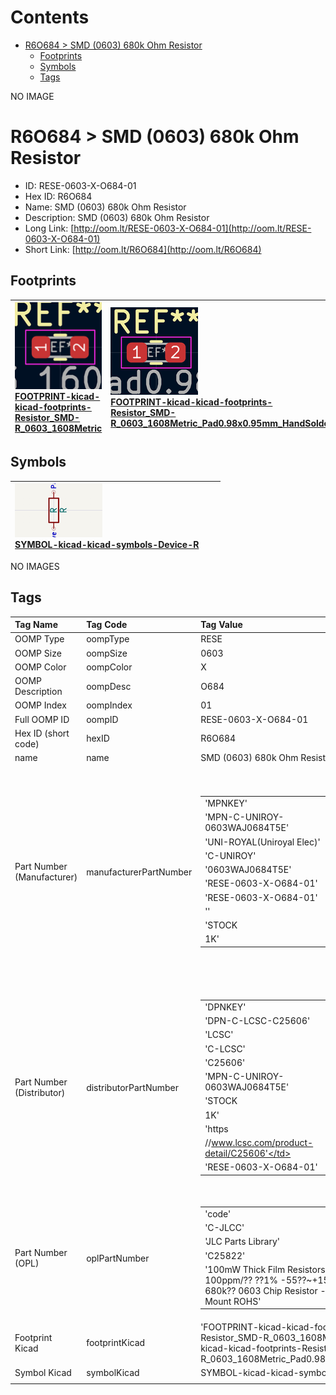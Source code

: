 



Contents
========

* [R6O684 > SMD (0603) 680k Ohm Resistor](#r6o684--smd-0603-680k-ohm-resistor)
	* [Footprints](#footprints)
	* [Symbols](#symbols)
	* [Tags](#tags)
  
NO IMAGE  
# R6O684 > SMD (0603) 680k Ohm Resistor

- ID: RESE-0603-X-O684-01
- Hex ID: R6O684
- Name: SMD (0603) 680k Ohm Resistor
- Description: SMD (0603) 680k Ohm Resistor
- Long Link: [http://oom.lt/RESE-0603-X-O684-01](http://oom.lt/RESE-0603-X-O684-01)
- Short Link: [http://oom.lt/R6O684](http://oom.lt/R6O684)

## Footprints
  

|[![](https://raw.githubusercontent.com/oomlout/oomlout_OOMP_eda_V2/main/FOOTPRINT/kicad/kicad-footprints/Resistor_SMD/R_0603_1608Metric/image_140.png)<br>FOOTPRINT-kicad-kicad-footprints-Resistor_SMD-R_0603_1608Metric](https://github.com/oomlout/oomlout_OOMP_eda_V2/tree/main/FOOTPRINT/kicad/kicad-footprints/Resistor_SMD/R_0603_1608Metric/)|[![](https://raw.githubusercontent.com/oomlout/oomlout_OOMP_eda_V2/main/FOOTPRINT/kicad/kicad-footprints/Resistor_SMD/R_0603_1608Metric_Pad0.98x0.95mm_HandSolder/image_140.png)<br>FOOTPRINT-kicad-kicad-footprints-Resistor_SMD-R_0603_1608Metric_Pad0.98x0.95mm_HandSolder](https://github.com/oomlout/oomlout_OOMP_eda_V2/tree/main/FOOTPRINT/kicad/kicad-footprints/Resistor_SMD/R_0603_1608Metric_Pad0.98x0.95mm_HandSolder/)||
| :--- | :--- | :--- |

## Symbols
  

|[![](https://raw.githubusercontent.com/oomlout/oomlout_OOMP_eda_V2/main/SYMBOL/kicad/kicad-symbols/Device/R/image_140.png)<br>SYMBOL-kicad-kicad-symbols-Device-R](https://github.com/oomlout/oomlout_OOMP_eda_V2/tree/main/SYMBOL/kicad/kicad-symbols/Device/R/)|||
| :--- | :--- | :--- |
  
NO IMAGES  
## Tags
  

|Tag Name|Tag Code|Tag Value|
| :--- | :--- | :--- |
|OOMP Type|oompType|RESE|
|OOMP Size|oompSize|0603|
|OOMP Color|oompColor|X|
|OOMP Description|oompDesc|O684|
|OOMP Index|oompIndex|01|
|Full OOMP ID|oompID|RESE-0603-X-O684-01|
|Hex ID (short code)|hexID|R6O684|
|name|name|SMD (0603) 680k Ohm Resistor|
|Part Number (Manufacturer)|manufacturerPartNumber|<table><tr><td>'MPNKEY'</td></tr><tr><td> 'MPN-C-UNIROY-0603WAJ0684T5E'</td><td> 'MANUFACTURER'</td></tr><tr><td> 'UNI-ROYAL(Uniroyal Elec)'</td><td> 'MANUCODE'</td></tr><tr><td> 'C-UNIROY'</td><td> 'MPN'</td></tr><tr><td> '0603WAJ0684T5E'</td><td> 'OOMPIDPARTIAL'</td></tr><tr><td> 'RESE-0603-X-O684-01'</td><td> 'OOMPID'</td></tr><tr><td> 'RESE-0603-X-O684-01'</td><td> 'LINK'</td></tr><tr><td> ''</td><td> 'tags'</td></tr><tr><td> 'STOCK</td></tr><tr><td>1K'</td></tr></table></td><td> <table><tr><td>'MPNKEY'</td></tr><tr><td> 'MPN-C-UNIROY-0603WAF6803T5E'</td><td> 'MANUFACTURER'</td></tr><tr><td> 'UNI-ROYAL(Uniroyal Elec)'</td><td> 'MANUCODE'</td></tr><tr><td> 'C-UNIROY'</td><td> 'MPN'</td></tr><tr><td> '0603WAF6803T5E'</td><td> 'OOMPIDPARTIAL'</td></tr><tr><td> 'RESE-0603-X-O684-01'</td><td> 'OOMPID'</td></tr><tr><td> 'RESE-0603-X-O684-01'</td><td> 'LINK'</td></tr><tr><td> ''</td><td> 'tags'</td></tr><tr><td> 'STOCK</td></tr><tr><td>100K'</td></tr></table></td><td> <table><tr><td>'MPNKEY'</td></tr><tr><td> 'MPN-C-LIZELE-CR0603FA6803G'</td><td> 'MANUFACTURER'</td></tr><tr><td> 'LIZ Elec'</td><td> 'MANUCODE'</td></tr><tr><td> 'C-LIZELE'</td><td> 'MPN'</td></tr><tr><td> 'CR0603FA6803G'</td><td> 'OOMPIDPARTIAL'</td></tr><tr><td> 'RESE-0603-X-O684-01'</td><td> 'OOMPID'</td></tr><tr><td> 'RESE-0603-X-O684-01'</td><td> 'LINK'</td></tr><tr><td> ''</td><td> 'tags'</td></tr><tr><td> 'STOCK</td></tr><tr><td>1K'</td></tr></table></td><td> <table><tr><td>'MPNKEY'</td></tr><tr><td> 'MPN-C-LIZELE-CR0603JA0684G'</td><td> 'MANUFACTURER'</td></tr><tr><td> 'LIZ Elec'</td><td> 'MANUCODE'</td></tr><tr><td> 'C-LIZELE'</td><td> 'MPN'</td></tr><tr><td> 'CR0603JA0684G'</td><td> 'OOMPIDPARTIAL'</td></tr><tr><td> 'RESE-0603-X-O684-01'</td><td> 'OOMPID'</td></tr><tr><td> 'RESE-0603-X-O684-01'</td><td> 'LINK'</td></tr><tr><td> ''</td><td> 'tags'</td></tr><tr><td> 'STOCK</td></tr><tr><td>1K'</td></tr></table></td><td> <table><tr><td>'MPNKEY'</td></tr><tr><td> 'MPN-C-RALEC-RTT036803FTP'</td><td> 'MANUFACTURER'</td></tr><tr><td> 'RALEC'</td><td> 'MANUCODE'</td></tr><tr><td> 'C-RALEC'</td><td> 'MPN'</td></tr><tr><td> 'RTT036803FTP'</td><td> 'OOMPIDPARTIAL'</td></tr><tr><td> 'RESE-0603-X-O684-01'</td><td> 'OOMPID'</td></tr><tr><td> 'RESE-0603-X-O684-01'</td><td> 'LINK'</td></tr><tr><td> ''</td><td> 'tags'</td></tr><tr><td> </td></tr></table></td><td> <table><tr><td>'MPNKEY'</td></tr><tr><td> 'MPN-C-RALEC-RTT03684JTP'</td><td> 'MANUFACTURER'</td></tr><tr><td> 'RALEC'</td><td> 'MANUCODE'</td></tr><tr><td> 'C-RALEC'</td><td> 'MPN'</td></tr><tr><td> 'RTT03684JTP'</td><td> 'OOMPIDPARTIAL'</td></tr><tr><td> 'RESE-0603-X-O684-01'</td><td> 'OOMPID'</td></tr><tr><td> 'RESE-0603-X-O684-01'</td><td> 'LINK'</td></tr><tr><td> ''</td><td> 'tags'</td></tr><tr><td> 'STOCK</td></tr><tr><td>1K'</td></tr></table></td><td> <table><tr><td>'MPNKEY'</td></tr><tr><td> 'MPN-C-YAGEO-RC0603FR-07680KL'</td><td> 'MANUFACTURER'</td></tr><tr><td> 'YAGEO'</td><td> 'MANUCODE'</td></tr><tr><td> 'C-YAGEO'</td><td> 'MPN'</td></tr><tr><td> 'RC0603FR-07680KL'</td><td> 'OOMPIDPARTIAL'</td></tr><tr><td> 'RESE-0603-X-O684-01'</td><td> 'OOMPID'</td></tr><tr><td> 'RESE-0603-X-O684-01'</td><td> 'LINK'</td></tr><tr><td> ''</td><td> 'tags'</td></tr><tr><td> </td></tr></table></td><td> <table><tr><td>'MPNKEY'</td></tr><tr><td> 'MPN-C-FHGUAN-RS-03K6803FT'</td><td> 'MANUFACTURER'</td></tr><tr><td> 'FH (Guangdong Fenghua Advanced Tech)'</td><td> 'MANUCODE'</td></tr><tr><td> 'C-FHGUAN'</td><td> 'MPN'</td></tr><tr><td> 'RS-03K6803FT'</td><td> 'OOMPIDPARTIAL'</td></tr><tr><td> 'RESE-0603-X-O684-01'</td><td> 'OOMPID'</td></tr><tr><td> 'RESE-0603-X-O684-01'</td><td> 'LINK'</td></tr><tr><td> ''</td><td> 'tags'</td></tr><tr><td> 'STOCK</td></tr><tr><td>1K'</td></tr></table></td><td> <table><tr><td>'MPNKEY'</td></tr><tr><td> 'MPN-C-YAGEO-RC0603JR-07680KL'</td><td> 'MANUFACTURER'</td></tr><tr><td> 'YAGEO'</td><td> 'MANUCODE'</td></tr><tr><td> 'C-YAGEO'</td><td> 'MPN'</td></tr><tr><td> 'RC0603JR-07680KL'</td><td> 'OOMPIDPARTIAL'</td></tr><tr><td> 'RESE-0603-X-O684-01'</td><td> 'OOMPID'</td></tr><tr><td> 'RESE-0603-X-O684-01'</td><td> 'LINK'</td></tr><tr><td> ''</td><td> 'tags'</td></tr><tr><td> 'STOCK</td></tr><tr><td>1K'</td></tr></table></td><td> <table><tr><td>'MPNKEY'</td></tr><tr><td> 'MPN-C-YAGEO-AC0603FR-07680KL'</td><td> 'MANUFACTURER'</td></tr><tr><td> 'YAGEO'</td><td> 'MANUCODE'</td></tr><tr><td> 'C-YAGEO'</td><td> 'MPN'</td></tr><tr><td> 'AC0603FR-07680KL'</td><td> 'OOMPIDPARTIAL'</td></tr><tr><td> 'RESE-0603-X-O684-01'</td><td> 'OOMPID'</td></tr><tr><td> 'RESE-0603-X-O684-01'</td><td> 'LINK'</td></tr><tr><td> ''</td><td> 'tags'</td></tr><tr><td> 'STOCK</td></tr><tr><td>10K'</td></tr></table></td><td> <table><tr><td>'MPNKEY'</td></tr><tr><td> 'MPN-C-KOASPE-RK73H1JTTD6803F'</td><td> 'MANUFACTURER'</td></tr><tr><td> 'KOA Speer Elec'</td><td> 'MANUCODE'</td></tr><tr><td> 'C-KOASPE'</td><td> 'MPN'</td></tr><tr><td> 'RK73H1JTTD6803F'</td><td> 'OOMPIDPARTIAL'</td></tr><tr><td> 'RESE-0603-X-O684-01'</td><td> 'OOMPID'</td></tr><tr><td> 'RESE-0603-X-O684-01'</td><td> 'LINK'</td></tr><tr><td> ''</td><td> 'tags'</td></tr><tr><td> </td></tr></table></td><td> <table><tr><td>'MPNKEY'</td></tr><tr><td> 'MPN-C-WALSIN-WR06X6803FTL'</td><td> 'MANUFACTURER'</td></tr><tr><td> 'Walsin Tech Corp'</td><td> 'MANUCODE'</td></tr><tr><td> 'C-WALSIN'</td><td> 'MPN'</td></tr><tr><td> 'WR06X6803FTL'</td><td> 'OOMPIDPARTIAL'</td></tr><tr><td> 'RESE-0603-X-O684-01'</td><td> 'OOMPID'</td></tr><tr><td> 'RESE-0603-X-O684-01'</td><td> 'LINK'</td></tr><tr><td> ''</td><td> 'tags'</td></tr><tr><td> </td></tr></table></td><td> <table><tr><td>'MPNKEY'</td></tr><tr><td> 'MPN-C-WALSIN-WR06X684JTL'</td><td> 'MANUFACTURER'</td></tr><tr><td> 'Walsin Tech Corp'</td><td> 'MANUCODE'</td></tr><tr><td> 'C-WALSIN'</td><td> 'MPN'</td></tr><tr><td> 'WR06X684JTL'</td><td> 'OOMPIDPARTIAL'</td></tr><tr><td> 'RESE-0603-X-O684-01'</td><td> 'OOMPID'</td></tr><tr><td> 'RESE-0603-X-O684-01'</td><td> 'LINK'</td></tr><tr><td> ''</td><td> 'tags'</td></tr><tr><td> 'STOCK</td></tr><tr><td>1K'</td></tr></table></td><td> <table><tr><td>'MPNKEY'</td></tr><tr><td> 'MPN-C-HKRHON-RCT03680KJLF'</td><td> 'MANUFACTURER'</td></tr><tr><td> 'HKR(Hong Kong Resistors)'</td><td> 'MANUCODE'</td></tr><tr><td> 'C-HKRHON'</td><td> 'MPN'</td></tr><tr><td> 'RCT03680KJLF'</td><td> 'OOMPIDPARTIAL'</td></tr><tr><td> 'RESE-0603-X-O684-01'</td><td> 'OOMPID'</td></tr><tr><td> 'RESE-0603-X-O684-01'</td><td> 'LINK'</td></tr><tr><td> ''</td><td> 'tags'</td></tr><tr><td> </td></tr></table></td><td> <table><tr><td>'MPNKEY'</td></tr><tr><td> 'MPN-C-HKRHON-RCT03680KFLF'</td><td> 'MANUFACTURER'</td></tr><tr><td> 'HKR(Hong Kong Resistors)'</td><td> 'MANUCODE'</td></tr><tr><td> 'C-HKRHON'</td><td> 'MPN'</td></tr><tr><td> 'RCT03680KFLF'</td><td> 'OOMPIDPARTIAL'</td></tr><tr><td> 'RESE-0603-X-O684-01'</td><td> 'OOMPID'</td></tr><tr><td> 'RESE-0603-X-O684-01'</td><td> 'LINK'</td></tr><tr><td> ''</td><td> 'tags'</td></tr><tr><td> </td></tr></table></td><td> <table><tr><td>'MPNKEY'</td></tr><tr><td> 'MPN-C-VIKING-ARG03FTC6803'</td><td> 'MANUFACTURER'</td></tr><tr><td> 'Viking Tech'</td><td> 'MANUCODE'</td></tr><tr><td> 'C-VIKING'</td><td> 'MPN'</td></tr><tr><td> 'ARG03FTC6803'</td><td> 'OOMPIDPARTIAL'</td></tr><tr><td> 'RESE-0603-X-O684-01'</td><td> 'OOMPID'</td></tr><tr><td> 'RESE-0603-X-O684-01'</td><td> 'LINK'</td></tr><tr><td> ''</td><td> 'tags'</td></tr><tr><td> </td></tr></table></td><td> <table><tr><td>'MPNKEY'</td></tr><tr><td> 'MPN-C-YAGEO-AC0603DR-07680KL'</td><td> 'MANUFACTURER'</td></tr><tr><td> 'YAGEO'</td><td> 'MANUCODE'</td></tr><tr><td> 'C-YAGEO'</td><td> 'MPN'</td></tr><tr><td> 'AC0603DR-07680KL'</td><td> 'OOMPIDPARTIAL'</td></tr><tr><td> 'RESE-0603-X-O684-01'</td><td> 'OOMPID'</td></tr><tr><td> 'RESE-0603-X-O684-01'</td><td> 'LINK'</td></tr><tr><td> ''</td><td> 'tags'</td></tr><tr><td> 'STOCK</td></tr><tr><td>1K'</td></tr></table></td><td> <table><tr><td>'MPNKEY'</td></tr><tr><td> 'MPN-C-YAGEO-AC0603JR-07680KL'</td><td> 'MANUFACTURER'</td></tr><tr><td> 'YAGEO'</td><td> 'MANUCODE'</td></tr><tr><td> 'C-YAGEO'</td><td> 'MPN'</td></tr><tr><td> 'AC0603JR-07680KL'</td><td> 'OOMPIDPARTIAL'</td></tr><tr><td> 'RESE-0603-X-O684-01'</td><td> 'OOMPID'</td></tr><tr><td> 'RESE-0603-X-O684-01'</td><td> 'LINK'</td></tr><tr><td> ''</td><td> 'tags'</td></tr><tr><td> </td></tr></table></td><td> <table><tr><td>'MPNKEY'</td></tr><tr><td> 'MPN-C-VIKING-AR03FTC6803'</td><td> 'MANUFACTURER'</td></tr><tr><td> 'Viking Tech'</td><td> 'MANUCODE'</td></tr><tr><td> 'C-VIKING'</td><td> 'MPN'</td></tr><tr><td> 'AR03FTC6803'</td><td> 'OOMPIDPARTIAL'</td></tr><tr><td> 'RESE-0603-X-O684-01'</td><td> 'OOMPID'</td></tr><tr><td> 'RESE-0603-X-O684-01'</td><td> 'LINK'</td></tr><tr><td> ''</td><td> 'tags'</td></tr><tr><td> </td></tr></table></td><td> <table><tr><td>'MPNKEY'</td></tr><tr><td> 'MPN-C-TYOHM-RMC0603680K1%N'</td><td> 'MANUFACTURER'</td></tr><tr><td> 'TyoHM'</td><td> 'MANUCODE'</td></tr><tr><td> 'C-TYOHM'</td><td> 'MPN'</td></tr><tr><td> 'RMC0603680K1%N'</td><td> 'OOMPIDPARTIAL'</td></tr><tr><td> 'RESE-0603-X-O684-01'</td><td> 'OOMPID'</td></tr><tr><td> 'RESE-0603-X-O684-01'</td><td> 'LINK'</td></tr><tr><td> ''</td><td> 'tags'</td></tr><tr><td> 'STOCK</td></tr><tr><td>10K'</td></tr></table></td><td> <table><tr><td>'MPNKEY'</td></tr><tr><td> 'MPN-C-KOASPE-RK73B1JTTD684J'</td><td> 'MANUFACTURER'</td></tr><tr><td> 'KOA Speer Elec'</td><td> 'MANUCODE'</td></tr><tr><td> 'C-KOASPE'</td><td> 'MPN'</td></tr><tr><td> 'RK73B1JTTD684J'</td><td> 'OOMPIDPARTIAL'</td></tr><tr><td> 'RESE-0603-X-O684-01'</td><td> 'OOMPID'</td></tr><tr><td> 'RESE-0603-X-O684-01'</td><td> 'LINK'</td></tr><tr><td> ''</td><td> 'tags'</td></tr><tr><td> 'STOCK</td></tr><tr><td>1K'</td></tr></table></td><td> <table><tr><td>'MPNKEY'</td></tr><tr><td> 'MPN-C-PANASO-ERJ3EKF6803V'</td><td> 'MANUFACTURER'</td></tr><tr><td> 'PANASONIC'</td><td> 'MANUCODE'</td></tr><tr><td> 'C-PANASO'</td><td> 'MPN'</td></tr><tr><td> 'ERJ3EKF6803V'</td><td> 'OOMPIDPARTIAL'</td></tr><tr><td> 'RESE-0603-X-O684-01'</td><td> 'OOMPID'</td></tr><tr><td> 'RESE-0603-X-O684-01'</td><td> 'LINK'</td></tr><tr><td> ''</td><td> 'tags'</td></tr><tr><td> </td></tr></table></td><td> <table><tr><td>'MPNKEY'</td></tr><tr><td> 'MPN-C-FHGUAN-RS-03K684JT'</td><td> 'MANUFACTURER'</td></tr><tr><td> 'FH (Guangdong Fenghua Advanced Tech)'</td><td> 'MANUCODE'</td></tr><tr><td> 'C-FHGUAN'</td><td> 'MPN'</td></tr><tr><td> 'RS-03K684JT'</td><td> 'OOMPIDPARTIAL'</td></tr><tr><td> 'RESE-0603-X-O684-01'</td><td> 'OOMPID'</td></tr><tr><td> 'RESE-0603-X-O684-01'</td><td> 'LINK'</td></tr><tr><td> ''</td><td> 'tags'</td></tr><tr><td> 'STOCK</td></tr><tr><td>1K'</td></tr></table></td><td> <table><tr><td>'MPNKEY'</td></tr><tr><td> 'MPN-C-VIKING-ARG03DTC6803'</td><td> 'MANUFACTURER'</td></tr><tr><td> 'Viking Tech'</td><td> 'MANUCODE'</td></tr><tr><td> 'C-VIKING'</td><td> 'MPN'</td></tr><tr><td> 'ARG03DTC6803'</td><td> 'OOMPIDPARTIAL'</td></tr><tr><td> 'RESE-0603-X-O684-01'</td><td> 'OOMPID'</td></tr><tr><td> 'RESE-0603-X-O684-01'</td><td> 'LINK'</td></tr><tr><td> ''</td><td> 'tags'</td></tr><tr><td> 'STOCK</td></tr><tr><td>10K'</td></tr></table></td><td> <table><tr><td>'MPNKEY'</td></tr><tr><td> 'MPN-C-RESIST-AECR0603F680KK9'</td><td> 'MANUFACTURER'</td></tr><tr><td> 'Resistor.Today'</td><td> 'MANUCODE'</td></tr><tr><td> 'C-RESIST'</td><td> 'MPN'</td></tr><tr><td> 'AECR0603F680KK9'</td><td> 'OOMPIDPARTIAL'</td></tr><tr><td> 'RESE-0603-X-O684-01'</td><td> 'OOMPID'</td></tr><tr><td> 'RESE-0603-X-O684-01'</td><td> 'LINK'</td></tr><tr><td> ''</td><td> 'tags'</td></tr><tr><td> 'STOCK</td></tr><tr><td>1K'</td></tr></table></td><td> <table><tr><td>'MPNKEY'</td></tr><tr><td> 'MPN-C-RESIST-HPCR0603F680KK9'</td><td> 'MANUFACTURER'</td></tr><tr><td> 'Resistor.Today'</td><td> 'MANUCODE'</td></tr><tr><td> 'C-RESIST'</td><td> 'MPN'</td></tr><tr><td> 'HPCR0603F680KK9'</td><td> 'OOMPIDPARTIAL'</td></tr><tr><td> 'RESE-0603-X-O684-01'</td><td> 'OOMPID'</td></tr><tr><td> 'RESE-0603-X-O684-01'</td><td> 'LINK'</td></tr><tr><td> ''</td><td> 'tags'</td></tr><tr><td> </td></tr></table></td><td> <table><tr><td>'MPNKEY'</td></tr><tr><td> 'MPN-C-VIKING-AR03BTCX6803'</td><td> 'MANUFACTURER'</td></tr><tr><td> 'Viking Tech'</td><td> 'MANUCODE'</td></tr><tr><td> 'C-VIKING'</td><td> 'MPN'</td></tr><tr><td> 'AR03BTCX6803'</td><td> 'OOMPIDPARTIAL'</td></tr><tr><td> 'RESE-0603-X-O684-01'</td><td> 'OOMPID'</td></tr><tr><td> 'RESE-0603-X-O684-01'</td><td> 'LINK'</td></tr><tr><td> ''</td><td> 'tags'</td></tr><tr><td> 'STOCK</td></tr><tr><td>1K'</td></tr></table></td><td> <table><tr><td>'MPNKEY'</td></tr><tr><td> 'MPN-C-UNIROY-TC0325F6803T5E'</td><td> 'MANUFACTURER'</td></tr><tr><td> 'UNI-ROYAL(Uniroyal Elec)'</td><td> 'MANUCODE'</td></tr><tr><td> 'C-UNIROY'</td><td> 'MPN'</td></tr><tr><td> 'TC0325F6803T5E'</td><td> 'OOMPIDPARTIAL'</td></tr><tr><td> 'RESE-0603-X-O684-01'</td><td> 'OOMPID'</td></tr><tr><td> 'RESE-0603-X-O684-01'</td><td> 'LINK'</td></tr><tr><td> ''</td><td> 'tags'</td></tr><tr><td> </td></tr></table></td><td> <table><tr><td>'MPNKEY'</td></tr><tr><td> 'MPN-C-PANASO-ERJ3GEYJ684V'</td><td> 'MANUFACTURER'</td></tr><tr><td> 'PANASONIC'</td><td> 'MANUCODE'</td></tr><tr><td> 'C-PANASO'</td><td> 'MPN'</td></tr><tr><td> 'ERJ3GEYJ684V'</td><td> 'OOMPIDPARTIAL'</td></tr><tr><td> 'RESE-0603-X-O684-01'</td><td> 'OOMPID'</td></tr><tr><td> 'RESE-0603-X-O684-01'</td><td> 'LINK'</td></tr><tr><td> ''</td><td> 'tags'</td></tr><tr><td> 'STOCK</td></tr><tr><td>1K'</td></tr></table></td><td> <table><tr><td>'MPNKEY'</td></tr><tr><td> 'MPN-C-EVEROH-CR0603J680KP05'</td><td> 'MANUFACTURER'</td></tr><tr><td> 'Ever Ohms Tech'</td><td> 'MANUCODE'</td></tr><tr><td> 'C-EVEROH'</td><td> 'MPN'</td></tr><tr><td> 'CR0603J680KP05'</td><td> 'OOMPIDPARTIAL'</td></tr><tr><td> 'RESE-0603-X-O684-01'</td><td> 'OOMPID'</td></tr><tr><td> 'RESE-0603-X-O684-01'</td><td> 'LINK'</td></tr><tr><td> ''</td><td> 'tags'</td></tr><tr><td> </td></tr></table></td><td> <table><tr><td>'MPNKEY'</td></tr><tr><td> 'MPN-C-PANASO-ERJP03J684V'</td><td> 'MANUFACTURER'</td></tr><tr><td> 'PANASONIC'</td><td> 'MANUCODE'</td></tr><tr><td> 'C-PANASO'</td><td> 'MPN'</td></tr><tr><td> 'ERJP03J684V'</td><td> 'OOMPIDPARTIAL'</td></tr><tr><td> 'RESE-0603-X-O684-01'</td><td> 'OOMPID'</td></tr><tr><td> 'RESE-0603-X-O684-01'</td><td> 'LINK'</td></tr><tr><td> ''</td><td> 'tags'</td></tr><tr><td> </td></tr></table></td><td> <table><tr><td>'MPNKEY'</td></tr><tr><td> 'MPN-C-PANASO-ERJP03F6803V'</td><td> 'MANUFACTURER'</td></tr><tr><td> 'PANASONIC'</td><td> 'MANUCODE'</td></tr><tr><td> 'C-PANASO'</td><td> 'MPN'</td></tr><tr><td> 'ERJP03F6803V'</td><td> 'OOMPIDPARTIAL'</td></tr><tr><td> 'RESE-0603-X-O684-01'</td><td> 'OOMPID'</td></tr><tr><td> 'RESE-0603-X-O684-01'</td><td> 'LINK'</td></tr><tr><td> ''</td><td> 'tags'</td></tr><tr><td> </td></tr></table></td><td> <table><tr><td>'MPNKEY'</td></tr><tr><td> 'MPN-C-PANASO-ERJPA3J684V'</td><td> 'MANUFACTURER'</td></tr><tr><td> 'PANASONIC'</td><td> 'MANUCODE'</td></tr><tr><td> 'C-PANASO'</td><td> 'MPN'</td></tr><tr><td> 'ERJPA3J684V'</td><td> 'OOMPIDPARTIAL'</td></tr><tr><td> 'RESE-0603-X-O684-01'</td><td> 'OOMPID'</td></tr><tr><td> 'RESE-0603-X-O684-01'</td><td> 'LINK'</td></tr><tr><td> ''</td><td> 'tags'</td></tr><tr><td> </td></tr></table></td><td> <table><tr><td>'MPNKEY'</td></tr><tr><td> 'MPN-C-PANASO-ERJPA3F6803V'</td><td> 'MANUFACTURER'</td></tr><tr><td> 'PANASONIC'</td><td> 'MANUCODE'</td></tr><tr><td> 'C-PANASO'</td><td> 'MPN'</td></tr><tr><td> 'ERJPA3F6803V'</td><td> 'OOMPIDPARTIAL'</td></tr><tr><td> 'RESE-0603-X-O684-01'</td><td> 'OOMPID'</td></tr><tr><td> 'RESE-0603-X-O684-01'</td><td> 'LINK'</td></tr><tr><td> ''</td><td> 'tags'</td></tr><tr><td> </td></tr></table></td><td> <table><tr><td>'MPNKEY'</td></tr><tr><td> 'MPN-C-PANASO-ERJUP3J684V'</td><td> 'MANUFACTURER'</td></tr><tr><td> 'PANASONIC'</td><td> 'MANUCODE'</td></tr><tr><td> 'C-PANASO'</td><td> 'MPN'</td></tr><tr><td> 'ERJUP3J684V'</td><td> 'OOMPIDPARTIAL'</td></tr><tr><td> 'RESE-0603-X-O684-01'</td><td> 'OOMPID'</td></tr><tr><td> 'RESE-0603-X-O684-01'</td><td> 'LINK'</td></tr><tr><td> ''</td><td> 'tags'</td></tr><tr><td> </td></tr></table></td><td> <table><tr><td>'MPNKEY'</td></tr><tr><td> 'MPN-C-PANASO-ERJUP3F6803V'</td><td> 'MANUFACTURER'</td></tr><tr><td> 'PANASONIC'</td><td> 'MANUCODE'</td></tr><tr><td> 'C-PANASO'</td><td> 'MPN'</td></tr><tr><td> 'ERJUP3F6803V'</td><td> 'OOMPIDPARTIAL'</td></tr><tr><td> 'RESE-0603-X-O684-01'</td><td> 'OOMPID'</td></tr><tr><td> 'RESE-0603-X-O684-01'</td><td> 'LINK'</td></tr><tr><td> ''</td><td> 'tags'</td></tr><tr><td> </td></tr></table></td><td> <table><tr><td>'MPNKEY'</td></tr><tr><td> 'MPN-C-PANASO-ERJUP3D6803V'</td><td> 'MANUFACTURER'</td></tr><tr><td> 'PANASONIC'</td><td> 'MANUCODE'</td></tr><tr><td> 'C-PANASO'</td><td> 'MPN'</td></tr><tr><td> 'ERJUP3D6803V'</td><td> 'OOMPIDPARTIAL'</td></tr><tr><td> 'RESE-0603-X-O684-01'</td><td> 'OOMPID'</td></tr><tr><td> 'RESE-0603-X-O684-01'</td><td> 'LINK'</td></tr><tr><td> ''</td><td> 'tags'</td></tr><tr><td> </td></tr></table></td><td> <table><tr><td>'MPNKEY'</td></tr><tr><td> 'MPN-C-FHGUAN-TD03G6803BT'</td><td> 'MANUFACTURER'</td></tr><tr><td> 'FH (Guangdong Fenghua Advanced Tech)'</td><td> 'MANUCODE'</td></tr><tr><td> 'C-FHGUAN'</td><td> 'MPN'</td></tr><tr><td> 'TD03G6803BT'</td><td> 'OOMPIDPARTIAL'</td></tr><tr><td> 'RESE-0603-X-O684-01'</td><td> 'OOMPID'</td></tr><tr><td> 'RESE-0603-X-O684-01'</td><td> 'LINK'</td></tr><tr><td> ''</td><td> 'tags'</td></tr><tr><td> </td></tr></table></td><td> <table><tr><td>'MPNKEY'</td></tr><tr><td> 'MPN-C-FHGUAN-TD03G6803FT'</td><td> 'MANUFACTURER'</td></tr><tr><td> 'FH (Guangdong Fenghua Advanced Tech)'</td><td> 'MANUCODE'</td></tr><tr><td> 'C-FHGUAN'</td><td> 'MPN'</td></tr><tr><td> 'TD03G6803FT'</td><td> 'OOMPIDPARTIAL'</td></tr><tr><td> 'RESE-0603-X-O684-01'</td><td> 'OOMPID'</td></tr><tr><td> 'RESE-0603-X-O684-01'</td><td> 'LINK'</td></tr><tr><td> ''</td><td> 'tags'</td></tr><tr><td> </td></tr></table></td><td> <table><tr><td>'MPNKEY'</td></tr><tr><td> 'MPN-C-VISHAY-CRCW0603680KFKEA'</td><td> 'MANUFACTURER'</td></tr><tr><td> 'Vishay Intertech'</td><td> 'MANUCODE'</td></tr><tr><td> 'C-VISHAY'</td><td> 'MPN'</td></tr><tr><td> 'CRCW0603680KFKEA'</td><td> 'OOMPIDPARTIAL'</td></tr><tr><td> 'RESE-0603-X-O684-01'</td><td> 'OOMPID'</td></tr><tr><td> 'RESE-0603-X-O684-01'</td><td> 'LINK'</td></tr><tr><td> ''</td><td> 'tags'</td></tr><tr><td> </td></tr></table></td><td> <table><tr><td>'MPNKEY'</td></tr><tr><td> 'MPN-C-UNIROY-AS03W4J0684T5E'</td><td> 'MANUFACTURER'</td></tr><tr><td> 'UNI-ROYAL(Uniroyal Elec)'</td><td> 'MANUCODE'</td></tr><tr><td> 'C-UNIROY'</td><td> 'MPN'</td></tr><tr><td> 'AS03W4J0684T5E'</td><td> 'OOMPIDPARTIAL'</td></tr><tr><td> 'RESE-0603-X-O684-01'</td><td> 'OOMPID'</td></tr><tr><td> 'RESE-0603-X-O684-01'</td><td> 'LINK'</td></tr><tr><td> ''</td><td> 'tags'</td></tr><tr><td> 'STOCK</td></tr><tr><td>1K'</td></tr></table></td><td> <table><tr><td>'MPNKEY'</td></tr><tr><td> 'MPN-C-VISHAY-CRCW0603680KFKEAC'</td><td> 'MANUFACTURER'</td></tr><tr><td> 'Vishay Intertech'</td><td> 'MANUCODE'</td></tr><tr><td> 'C-VISHAY'</td><td> 'MPN'</td></tr><tr><td> 'CRCW0603680KFKEAC'</td><td> 'OOMPIDPARTIAL'</td></tr><tr><td> 'RESE-0603-X-O684-01'</td><td> 'OOMPID'</td></tr><tr><td> 'RESE-0603-X-O684-01'</td><td> 'LINK'</td></tr><tr><td> ''</td><td> 'tags'</td></tr><tr><td> </td></tr></table></td><td> <table><tr><td>'MPNKEY'</td></tr><tr><td> 'MPN-C-TECONN-CPF0603B680KE1'</td><td> 'MANUFACTURER'</td></tr><tr><td> 'TE Connectivity'</td><td> 'MANUCODE'</td></tr><tr><td> 'C-TECONN'</td><td> 'MPN'</td></tr><tr><td> 'CPF0603B680KE1'</td><td> 'OOMPIDPARTIAL'</td></tr><tr><td> 'RESE-0603-X-O684-01'</td><td> 'OOMPID'</td></tr><tr><td> 'RESE-0603-X-O684-01'</td><td> 'LINK'</td></tr><tr><td> ''</td><td> 'tags'</td></tr><tr><td> </td></tr></table></td><td> <table><tr><td>'MPNKEY'</td></tr><tr><td> 'MPN-C-TECONN-CRGCQ0603F680K'</td><td> 'MANUFACTURER'</td></tr><tr><td> 'TE Connectivity'</td><td> 'MANUCODE'</td></tr><tr><td> 'C-TECONN'</td><td> 'MPN'</td></tr><tr><td> 'CRGCQ0603F680K'</td><td> 'OOMPIDPARTIAL'</td></tr><tr><td> 'RESE-0603-X-O684-01'</td><td> 'OOMPID'</td></tr><tr><td> 'RESE-0603-X-O684-01'</td><td> 'LINK'</td></tr><tr><td> ''</td><td> 'tags'</td></tr><tr><td> </td></tr></table></td><td> <table><tr><td>'MPNKEY'</td></tr><tr><td> 'MPN-C-TECONN-CRGP0603F680K'</td><td> 'MANUFACTURER'</td></tr><tr><td> 'TE Connectivity'</td><td> 'MANUCODE'</td></tr><tr><td> 'C-TECONN'</td><td> 'MPN'</td></tr><tr><td> 'CRGP0603F680K'</td><td> 'OOMPIDPARTIAL'</td></tr><tr><td> 'RESE-0603-X-O684-01'</td><td> 'OOMPID'</td></tr><tr><td> 'RESE-0603-X-O684-01'</td><td> 'LINK'</td></tr><tr><td> ''</td><td> 'tags'</td></tr><tr><td> </td></tr></table></td><td> <table><tr><td>'MPNKEY'</td></tr><tr><td> 'MPN-C-BOURNS-CR0603-FX-6803ELF'</td><td> 'MANUFACTURER'</td></tr><tr><td> 'BOURNS'</td><td> 'MANUCODE'</td></tr><tr><td> 'C-BOURNS'</td><td> 'MPN'</td></tr><tr><td> 'CR0603-FX-6803ELF'</td><td> 'OOMPIDPARTIAL'</td></tr><tr><td> 'RESE-0603-X-O684-01'</td><td> 'OOMPID'</td></tr><tr><td> 'RESE-0603-X-O684-01'</td><td> 'LINK'</td></tr><tr><td> ''</td><td> 'tags'</td></tr><tr><td> </td></tr></table></td><td> <table><tr><td>'MPNKEY'</td></tr><tr><td> 'MPN-C-BOURNS-CR0603-JW-684ELF'</td><td> 'MANUFACTURER'</td></tr><tr><td> 'BOURNS'</td><td> 'MANUCODE'</td></tr><tr><td> 'C-BOURNS'</td><td> 'MPN'</td></tr><tr><td> 'CR0603-JW-684ELF'</td><td> 'OOMPIDPARTIAL'</td></tr><tr><td> 'RESE-0603-X-O684-01'</td><td> 'OOMPID'</td></tr><tr><td> 'RESE-0603-X-O684-01'</td><td> 'LINK'</td></tr><tr><td> ''</td><td> 'tags'</td></tr><tr><td> </td></tr></table></td><td> <table><tr><td>'MPNKEY'</td></tr><tr><td> 'MPN-C-TECONN-CPF0603B680KE'</td><td> 'MANUFACTURER'</td></tr><tr><td> 'TE Connectivity'</td><td> 'MANUCODE'</td></tr><tr><td> 'C-TECONN'</td><td> 'MPN'</td></tr><tr><td> 'CPF0603B680KE'</td><td> 'OOMPIDPARTIAL'</td></tr><tr><td> 'RESE-0603-X-O684-01'</td><td> 'OOMPID'</td></tr><tr><td> 'RESE-0603-X-O684-01'</td><td> 'LINK'</td></tr><tr><td> ''</td><td> 'tags'</td></tr><tr><td> </td></tr></table></td><td> <table><tr><td>'MPNKEY'</td></tr><tr><td> 'MPN-C-ROHMSE-KTR03EZPF6803'</td><td> 'MANUFACTURER'</td></tr><tr><td> 'ROHM Semicon'</td><td> 'MANUCODE'</td></tr><tr><td> 'C-ROHMSE'</td><td> 'MPN'</td></tr><tr><td> 'KTR03EZPF6803'</td><td> 'OOMPIDPARTIAL'</td></tr><tr><td> 'RESE-0603-X-O684-01'</td><td> 'OOMPID'</td></tr><tr><td> 'RESE-0603-X-O684-01'</td><td> 'LINK'</td></tr><tr><td> ''</td><td> 'tags'</td></tr><tr><td> </td></tr></table></td><td> <table><tr><td>'MPNKEY'</td></tr><tr><td> 'MPN-C-YAGEO-AF0603FR-07680KL'</td><td> 'MANUFACTURER'</td></tr><tr><td> 'YAGEO'</td><td> 'MANUCODE'</td></tr><tr><td> 'C-YAGEO'</td><td> 'MPN'</td></tr><tr><td> 'AF0603FR-07680KL'</td><td> 'OOMPIDPARTIAL'</td></tr><tr><td> 'RESE-0603-X-O684-01'</td><td> 'OOMPID'</td></tr><tr><td> 'RESE-0603-X-O684-01'</td><td> 'LINK'</td></tr><tr><td> ''</td><td> 'tags'</td></tr><tr><td> </td></tr></table></td><td> <table><tr><td>'MPNKEY'</td></tr><tr><td> 'MPN-C-YAGEO-AA0603FR-07680KL'</td><td> 'MANUFACTURER'</td></tr><tr><td> 'YAGEO'</td><td> 'MANUCODE'</td></tr><tr><td> 'C-YAGEO'</td><td> 'MPN'</td></tr><tr><td> 'AA0603FR-07680KL'</td><td> 'OOMPIDPARTIAL'</td></tr><tr><td> 'RESE-0603-X-O684-01'</td><td> 'OOMPID'</td></tr><tr><td> 'RESE-0603-X-O684-01'</td><td> 'LINK'</td></tr><tr><td> ''</td><td> 'tags'</td></tr><tr><td> </td></tr></table></td><td> <table><tr><td>'MPNKEY'</td></tr><tr><td> 'MPN-C-ROHMSE-ESR03EZPF6803'</td><td> 'MANUFACTURER'</td></tr><tr><td> 'ROHM Semicon'</td><td> 'MANUCODE'</td></tr><tr><td> 'C-ROHMSE'</td><td> 'MPN'</td></tr><tr><td> 'ESR03EZPF6803'</td><td> 'OOMPIDPARTIAL'</td></tr><tr><td> 'RESE-0603-X-O684-01'</td><td> 'OOMPID'</td></tr><tr><td> 'RESE-0603-X-O684-01'</td><td> 'LINK'</td></tr><tr><td> ''</td><td> 'tags'</td></tr><tr><td> </td></tr></table></td><td> <table><tr><td>'MPNKEY'</td></tr><tr><td> 'MPN-C-ROHMSE-KTR03EZPJ684'</td><td> 'MANUFACTURER'</td></tr><tr><td> 'ROHM Semicon'</td><td> 'MANUCODE'</td></tr><tr><td> 'C-ROHMSE'</td><td> 'MPN'</td></tr><tr><td> 'KTR03EZPJ684'</td><td> 'OOMPIDPARTIAL'</td></tr><tr><td> 'RESE-0603-X-O684-01'</td><td> 'OOMPID'</td></tr><tr><td> 'RESE-0603-X-O684-01'</td><td> 'LINK'</td></tr><tr><td> ''</td><td> 'tags'</td></tr><tr><td> </td></tr></table></td><td> <table><tr><td>'MPNKEY'</td></tr><tr><td> 'MPN-C-PANASO-ERJ-S03J684V'</td><td> 'MANUFACTURER'</td></tr><tr><td> 'PANASONIC'</td><td> 'MANUCODE'</td></tr><tr><td> 'C-PANASO'</td><td> 'MPN'</td></tr><tr><td> 'ERJ-S03J684V'</td><td> 'OOMPIDPARTIAL'</td></tr><tr><td> 'RESE-0603-X-O684-01'</td><td> 'OOMPID'</td></tr><tr><td> 'RESE-0603-X-O684-01'</td><td> 'LINK'</td></tr><tr><td> ''</td><td> 'tags'</td></tr><tr><td> </td></tr></table>|
|Part Number (Distributor)|distributorPartNumber|<table><tr><td>'DPNKEY'</td></tr><tr><td> 'DPN-C-LCSC-C25606'</td><td> 'DISTRIBUTOR'</td></tr><tr><td> 'LCSC'</td><td> 'DISTRCODE'</td></tr><tr><td> 'C-LCSC'</td><td> 'DPN'</td></tr><tr><td> 'C25606'</td><td> 'MPN'</td></tr><tr><td> 'MPN-C-UNIROY-0603WAJ0684T5E'</td><td> 'TAGS'</td></tr><tr><td> 'STOCK</td></tr><tr><td>1K'</td><td> 'LINK'</td></tr><tr><td> 'https</td></tr><tr><td>//www.lcsc.com/product-detail/C25606'</td><td> 'OOMPID'</td></tr><tr><td> 'RESE-0603-X-O684-01'</td></tr></table></td><td> <table><tr><td>'DPNKEY'</td></tr><tr><td> 'DPN-C-LCSC-C25822'</td><td> 'DISTRIBUTOR'</td></tr><tr><td> 'LCSC'</td><td> 'DISTRCODE'</td></tr><tr><td> 'C-LCSC'</td><td> 'DPN'</td></tr><tr><td> 'C25822'</td><td> 'MPN'</td></tr><tr><td> 'MPN-C-UNIROY-0603WAF6803T5E'</td><td> 'TAGS'</td></tr><tr><td> 'STOCK</td></tr><tr><td>100K'</td><td> 'LINK'</td></tr><tr><td> 'https</td></tr><tr><td>//www.lcsc.com/product-detail/C25822'</td><td> 'OOMPID'</td></tr><tr><td> 'RESE-0603-X-O684-01'</td></tr></table></td><td> <table><tr><td>'DPNKEY'</td></tr><tr><td> 'DPN-C-LCSC-C101161'</td><td> 'DISTRIBUTOR'</td></tr><tr><td> 'LCSC'</td><td> 'DISTRCODE'</td></tr><tr><td> 'C-LCSC'</td><td> 'DPN'</td></tr><tr><td> 'C101161'</td><td> 'MPN'</td></tr><tr><td> 'MPN-C-LIZELE-CR0603FA6803G'</td><td> 'TAGS'</td></tr><tr><td> 'STOCK</td></tr><tr><td>1K'</td><td> 'LINK'</td></tr><tr><td> 'https</td></tr><tr><td>//www.lcsc.com/product-detail/C101161'</td><td> 'OOMPID'</td></tr><tr><td> 'RESE-0603-X-O684-01'</td></tr></table></td><td> <table><tr><td>'DPNKEY'</td></tr><tr><td> 'DPN-C-LCSC-C101382'</td><td> 'DISTRIBUTOR'</td></tr><tr><td> 'LCSC'</td><td> 'DISTRCODE'</td></tr><tr><td> 'C-LCSC'</td><td> 'DPN'</td></tr><tr><td> 'C101382'</td><td> 'MPN'</td></tr><tr><td> 'MPN-C-LIZELE-CR0603JA0684G'</td><td> 'TAGS'</td></tr><tr><td> 'STOCK</td></tr><tr><td>1K'</td><td> 'LINK'</td></tr><tr><td> 'https</td></tr><tr><td>//www.lcsc.com/product-detail/C101382'</td><td> 'OOMPID'</td></tr><tr><td> 'RESE-0603-X-O684-01'</td></tr></table></td><td> <table><tr><td>'DPNKEY'</td></tr><tr><td> 'DPN-C-LCSC-C103778'</td><td> 'DISTRIBUTOR'</td></tr><tr><td> 'LCSC'</td><td> 'DISTRCODE'</td></tr><tr><td> 'C-LCSC'</td><td> 'DPN'</td></tr><tr><td> 'C103778'</td><td> 'MPN'</td></tr><tr><td> 'MPN-C-RALEC-RTT036803FTP'</td><td> 'TAGS'</td></tr><tr><td> </td><td> 'LINK'</td></tr><tr><td> 'https</td></tr><tr><td>//www.lcsc.com/product-detail/C103778'</td><td> 'OOMPID'</td></tr><tr><td> 'RESE-0603-X-O684-01'</td></tr></table></td><td> <table><tr><td>'DPNKEY'</td></tr><tr><td> 'DPN-C-LCSC-C103787'</td><td> 'DISTRIBUTOR'</td></tr><tr><td> 'LCSC'</td><td> 'DISTRCODE'</td></tr><tr><td> 'C-LCSC'</td><td> 'DPN'</td></tr><tr><td> 'C103787'</td><td> 'MPN'</td></tr><tr><td> 'MPN-C-RALEC-RTT03684JTP'</td><td> 'TAGS'</td></tr><tr><td> 'STOCK</td></tr><tr><td>1K'</td><td> 'LINK'</td></tr><tr><td> 'https</td></tr><tr><td>//www.lcsc.com/product-detail/C103787'</td><td> 'OOMPID'</td></tr><tr><td> 'RESE-0603-X-O684-01'</td></tr></table></td><td> <table><tr><td>'DPNKEY'</td></tr><tr><td> 'DPN-C-LCSC-C137690'</td><td> 'DISTRIBUTOR'</td></tr><tr><td> 'LCSC'</td><td> 'DISTRCODE'</td></tr><tr><td> 'C-LCSC'</td><td> 'DPN'</td></tr><tr><td> 'C137690'</td><td> 'MPN'</td></tr><tr><td> 'MPN-C-YAGEO-RC0603FR-07680KL'</td><td> 'TAGS'</td></tr><tr><td> </td><td> 'LINK'</td></tr><tr><td> 'https</td></tr><tr><td>//www.lcsc.com/product-detail/C137690'</td><td> 'OOMPID'</td></tr><tr><td> 'RESE-0603-X-O684-01'</td></tr></table></td><td> <table><tr><td>'DPNKEY'</td></tr><tr><td> 'DPN-C-LCSC-C140074'</td><td> 'DISTRIBUTOR'</td></tr><tr><td> 'LCSC'</td><td> 'DISTRCODE'</td></tr><tr><td> 'C-LCSC'</td><td> 'DPN'</td></tr><tr><td> 'C140074'</td><td> 'MPN'</td></tr><tr><td> 'MPN-C-FHGUAN-RS-03K6803FT'</td><td> 'TAGS'</td></tr><tr><td> 'STOCK</td></tr><tr><td>1K'</td><td> 'LINK'</td></tr><tr><td> 'https</td></tr><tr><td>//www.lcsc.com/product-detail/C140074'</td><td> 'OOMPID'</td></tr><tr><td> 'RESE-0603-X-O684-01'</td></tr></table></td><td> <table><tr><td>'DPNKEY'</td></tr><tr><td> 'DPN-C-LCSC-C141272'</td><td> 'DISTRIBUTOR'</td></tr><tr><td> 'LCSC'</td><td> 'DISTRCODE'</td></tr><tr><td> 'C-LCSC'</td><td> 'DPN'</td></tr><tr><td> 'C141272'</td><td> 'MPN'</td></tr><tr><td> 'MPN-C-YAGEO-RC0603JR-07680KL'</td><td> 'TAGS'</td></tr><tr><td> 'STOCK</td></tr><tr><td>1K'</td><td> 'LINK'</td></tr><tr><td> 'https</td></tr><tr><td>//www.lcsc.com/product-detail/C141272'</td><td> 'OOMPID'</td></tr><tr><td> 'RESE-0603-X-O684-01'</td></tr></table></td><td> <table><tr><td>'DPNKEY'</td></tr><tr><td> 'DPN-C-LCSC-C144642'</td><td> 'DISTRIBUTOR'</td></tr><tr><td> 'LCSC'</td><td> 'DISTRCODE'</td></tr><tr><td> 'C-LCSC'</td><td> 'DPN'</td></tr><tr><td> 'C144642'</td><td> 'MPN'</td></tr><tr><td> 'MPN-C-YAGEO-AC0603FR-07680KL'</td><td> 'TAGS'</td></tr><tr><td> 'STOCK</td></tr><tr><td>10K'</td><td> 'LINK'</td></tr><tr><td> 'https</td></tr><tr><td>//www.lcsc.com/product-detail/C144642'</td><td> 'OOMPID'</td></tr><tr><td> 'RESE-0603-X-O684-01'</td></tr></table></td><td> <table><tr><td>'DPNKEY'</td></tr><tr><td> 'DPN-C-LCSC-C160056'</td><td> 'DISTRIBUTOR'</td></tr><tr><td> 'LCSC'</td><td> 'DISTRCODE'</td></tr><tr><td> 'C-LCSC'</td><td> 'DPN'</td></tr><tr><td> 'C160056'</td><td> 'MPN'</td></tr><tr><td> 'MPN-C-KOASPE-RK73H1JTTD6803F'</td><td> 'TAGS'</td></tr><tr><td> </td><td> 'LINK'</td></tr><tr><td> 'https</td></tr><tr><td>//www.lcsc.com/product-detail/C160056'</td><td> 'OOMPID'</td></tr><tr><td> 'RESE-0603-X-O684-01'</td></tr></table></td><td> <table><tr><td>'DPNKEY'</td></tr><tr><td> 'DPN-C-LCSC-C168348'</td><td> 'DISTRIBUTOR'</td></tr><tr><td> 'LCSC'</td><td> 'DISTRCODE'</td></tr><tr><td> 'C-LCSC'</td><td> 'DPN'</td></tr><tr><td> 'C168348'</td><td> 'MPN'</td></tr><tr><td> 'MPN-C-WALSIN-WR06X6803FTL'</td><td> 'TAGS'</td></tr><tr><td> </td><td> 'LINK'</td></tr><tr><td> 'https</td></tr><tr><td>//www.lcsc.com/product-detail/C168348'</td><td> 'OOMPID'</td></tr><tr><td> 'RESE-0603-X-O684-01'</td></tr></table></td><td> <table><tr><td>'DPNKEY'</td></tr><tr><td> 'DPN-C-LCSC-C168404'</td><td> 'DISTRIBUTOR'</td></tr><tr><td> 'LCSC'</td><td> 'DISTRCODE'</td></tr><tr><td> 'C-LCSC'</td><td> 'DPN'</td></tr><tr><td> 'C168404'</td><td> 'MPN'</td></tr><tr><td> 'MPN-C-WALSIN-WR06X684JTL'</td><td> 'TAGS'</td></tr><tr><td> 'STOCK</td></tr><tr><td>1K'</td><td> 'LINK'</td></tr><tr><td> 'https</td></tr><tr><td>//www.lcsc.com/product-detail/C168404'</td><td> 'OOMPID'</td></tr><tr><td> 'RESE-0603-X-O684-01'</td></tr></table></td><td> <table><tr><td>'DPNKEY'</td></tr><tr><td> 'DPN-C-LCSC-C177299'</td><td> 'DISTRIBUTOR'</td></tr><tr><td> 'LCSC'</td><td> 'DISTRCODE'</td></tr><tr><td> 'C-LCSC'</td><td> 'DPN'</td></tr><tr><td> 'C177299'</td><td> 'MPN'</td></tr><tr><td> 'MPN-C-HKRHON-RCT03680KJLF'</td><td> 'TAGS'</td></tr><tr><td> </td><td> 'LINK'</td></tr><tr><td> 'https</td></tr><tr><td>//www.lcsc.com/product-detail/C177299'</td><td> 'OOMPID'</td></tr><tr><td> 'RESE-0603-X-O684-01'</td></tr></table></td><td> <table><tr><td>'DPNKEY'</td></tr><tr><td> 'DPN-C-LCSC-C177450'</td><td> 'DISTRIBUTOR'</td></tr><tr><td> 'LCSC'</td><td> 'DISTRCODE'</td></tr><tr><td> 'C-LCSC'</td><td> 'DPN'</td></tr><tr><td> 'C177450'</td><td> 'MPN'</td></tr><tr><td> 'MPN-C-HKRHON-RCT03680KFLF'</td><td> 'TAGS'</td></tr><tr><td> </td><td> 'LINK'</td></tr><tr><td> 'https</td></tr><tr><td>//www.lcsc.com/product-detail/C177450'</td><td> 'OOMPID'</td></tr><tr><td> 'RESE-0603-X-O684-01'</td></tr></table></td><td> <table><tr><td>'DPNKEY'</td></tr><tr><td> 'DPN-C-LCSC-C218115'</td><td> 'DISTRIBUTOR'</td></tr><tr><td> 'LCSC'</td><td> 'DISTRCODE'</td></tr><tr><td> 'C-LCSC'</td><td> 'DPN'</td></tr><tr><td> 'C218115'</td><td> 'MPN'</td></tr><tr><td> 'MPN-C-VIKING-ARG03FTC6803'</td><td> 'TAGS'</td></tr><tr><td> </td><td> 'LINK'</td></tr><tr><td> 'https</td></tr><tr><td>//www.lcsc.com/product-detail/C218115'</td><td> 'OOMPID'</td></tr><tr><td> 'RESE-0603-X-O684-01'</td></tr></table></td><td> <table><tr><td>'DPNKEY'</td></tr><tr><td> 'DPN-C-LCSC-C227515'</td><td> 'DISTRIBUTOR'</td></tr><tr><td> 'LCSC'</td><td> 'DISTRCODE'</td></tr><tr><td> 'C-LCSC'</td><td> 'DPN'</td></tr><tr><td> 'C227515'</td><td> 'MPN'</td></tr><tr><td> 'MPN-C-YAGEO-AC0603DR-07680KL'</td><td> 'TAGS'</td></tr><tr><td> 'STOCK</td></tr><tr><td>1K'</td><td> 'LINK'</td></tr><tr><td> 'https</td></tr><tr><td>//www.lcsc.com/product-detail/C227515'</td><td> 'OOMPID'</td></tr><tr><td> 'RESE-0603-X-O684-01'</td></tr></table></td><td> <table><tr><td>'DPNKEY'</td></tr><tr><td> 'DPN-C-LCSC-C228220'</td><td> 'DISTRIBUTOR'</td></tr><tr><td> 'LCSC'</td><td> 'DISTRCODE'</td></tr><tr><td> 'C-LCSC'</td><td> 'DPN'</td></tr><tr><td> 'C228220'</td><td> 'MPN'</td></tr><tr><td> 'MPN-C-YAGEO-AC0603JR-07680KL'</td><td> 'TAGS'</td></tr><tr><td> </td><td> 'LINK'</td></tr><tr><td> 'https</td></tr><tr><td>//www.lcsc.com/product-detail/C228220'</td><td> 'OOMPID'</td></tr><tr><td> 'RESE-0603-X-O684-01'</td></tr></table></td><td> <table><tr><td>'DPNKEY'</td></tr><tr><td> 'DPN-C-LCSC-C234615'</td><td> 'DISTRIBUTOR'</td></tr><tr><td> 'LCSC'</td><td> 'DISTRCODE'</td></tr><tr><td> 'C-LCSC'</td><td> 'DPN'</td></tr><tr><td> 'C234615'</td><td> 'MPN'</td></tr><tr><td> 'MPN-C-VIKING-AR03FTC6803'</td><td> 'TAGS'</td></tr><tr><td> </td><td> 'LINK'</td></tr><tr><td> 'https</td></tr><tr><td>//www.lcsc.com/product-detail/C234615'</td><td> 'OOMPID'</td></tr><tr><td> 'RESE-0603-X-O684-01'</td></tr></table></td><td> <table><tr><td>'DPNKEY'</td></tr><tr><td> 'DPN-C-LCSC-C269504'</td><td> 'DISTRIBUTOR'</td></tr><tr><td> 'LCSC'</td><td> 'DISTRCODE'</td></tr><tr><td> 'C-LCSC'</td><td> 'DPN'</td></tr><tr><td> 'C269504'</td><td> 'MPN'</td></tr><tr><td> 'MPN-C-TYOHM-RMC0603680K1%N'</td><td> 'TAGS'</td></tr><tr><td> 'STOCK</td></tr><tr><td>10K'</td><td> 'LINK'</td></tr><tr><td> 'https</td></tr><tr><td>//www.lcsc.com/product-detail/C269504'</td><td> 'OOMPID'</td></tr><tr><td> 'RESE-0603-X-O684-01'</td></tr></table></td><td> <table><tr><td>'DPNKEY'</td></tr><tr><td> 'DPN-C-LCSC-C276114'</td><td> 'DISTRIBUTOR'</td></tr><tr><td> 'LCSC'</td><td> 'DISTRCODE'</td></tr><tr><td> 'C-LCSC'</td><td> 'DPN'</td></tr><tr><td> 'C276114'</td><td> 'MPN'</td></tr><tr><td> 'MPN-C-KOASPE-RK73B1JTTD684J'</td><td> 'TAGS'</td></tr><tr><td> 'STOCK</td></tr><tr><td>1K'</td><td> 'LINK'</td></tr><tr><td> 'https</td></tr><tr><td>//www.lcsc.com/product-detail/C276114'</td><td> 'OOMPID'</td></tr><tr><td> 'RESE-0603-X-O684-01'</td></tr></table></td><td> <table><tr><td>'DPNKEY'</td></tr><tr><td> 'DPN-C-LCSC-C278631'</td><td> 'DISTRIBUTOR'</td></tr><tr><td> 'LCSC'</td><td> 'DISTRCODE'</td></tr><tr><td> 'C-LCSC'</td><td> 'DPN'</td></tr><tr><td> 'C278631'</td><td> 'MPN'</td></tr><tr><td> 'MPN-C-PANASO-ERJ3EKF6803V'</td><td> 'TAGS'</td></tr><tr><td> </td><td> 'LINK'</td></tr><tr><td> 'https</td></tr><tr><td>//www.lcsc.com/product-detail/C278631'</td><td> 'OOMPID'</td></tr><tr><td> 'RESE-0603-X-O684-01'</td></tr></table></td><td> <table><tr><td>'DPNKEY'</td></tr><tr><td> 'DPN-C-LCSC-C294669'</td><td> 'DISTRIBUTOR'</td></tr><tr><td> 'LCSC'</td><td> 'DISTRCODE'</td></tr><tr><td> 'C-LCSC'</td><td> 'DPN'</td></tr><tr><td> 'C294669'</td><td> 'MPN'</td></tr><tr><td> 'MPN-C-FHGUAN-RS-03K684JT'</td><td> 'TAGS'</td></tr><tr><td> 'STOCK</td></tr><tr><td>1K'</td><td> 'LINK'</td></tr><tr><td> 'https</td></tr><tr><td>//www.lcsc.com/product-detail/C294669'</td><td> 'OOMPID'</td></tr><tr><td> 'RESE-0603-X-O684-01'</td></tr></table></td><td> <table><tr><td>'DPNKEY'</td></tr><tr><td> 'DPN-C-LCSC-C311931'</td><td> 'DISTRIBUTOR'</td></tr><tr><td> 'LCSC'</td><td> 'DISTRCODE'</td></tr><tr><td> 'C-LCSC'</td><td> 'DPN'</td></tr><tr><td> 'C311931'</td><td> 'MPN'</td></tr><tr><td> 'MPN-C-VIKING-ARG03DTC6803'</td><td> 'TAGS'</td></tr><tr><td> 'STOCK</td></tr><tr><td>10K'</td><td> 'LINK'</td></tr><tr><td> 'https</td></tr><tr><td>//www.lcsc.com/product-detail/C311931'</td><td> 'OOMPID'</td></tr><tr><td> 'RESE-0603-X-O684-01'</td></tr></table></td><td> <table><tr><td>'DPNKEY'</td></tr><tr><td> 'DPN-C-LCSC-C352299'</td><td> 'DISTRIBUTOR'</td></tr><tr><td> 'LCSC'</td><td> 'DISTRCODE'</td></tr><tr><td> 'C-LCSC'</td><td> 'DPN'</td></tr><tr><td> 'C352299'</td><td> 'MPN'</td></tr><tr><td> 'MPN-C-RESIST-AECR0603F680KK9'</td><td> 'TAGS'</td></tr><tr><td> 'STOCK</td></tr><tr><td>1K'</td><td> 'LINK'</td></tr><tr><td> 'https</td></tr><tr><td>//www.lcsc.com/product-detail/C352299'</td><td> 'OOMPID'</td></tr><tr><td> 'RESE-0603-X-O684-01'</td></tr></table></td><td> <table><tr><td>'DPNKEY'</td></tr><tr><td> 'DPN-C-LCSC-C365200'</td><td> 'DISTRIBUTOR'</td></tr><tr><td> 'LCSC'</td><td> 'DISTRCODE'</td></tr><tr><td> 'C-LCSC'</td><td> 'DPN'</td></tr><tr><td> 'C365200'</td><td> 'MPN'</td></tr><tr><td> 'MPN-C-RESIST-HPCR0603F680KK9'</td><td> 'TAGS'</td></tr><tr><td> </td><td> 'LINK'</td></tr><tr><td> 'https</td></tr><tr><td>//www.lcsc.com/product-detail/C365200'</td><td> 'OOMPID'</td></tr><tr><td> 'RESE-0603-X-O684-01'</td></tr></table></td><td> <table><tr><td>'DPNKEY'</td></tr><tr><td> 'DPN-C-LCSC-C374532'</td><td> 'DISTRIBUTOR'</td></tr><tr><td> 'LCSC'</td><td> 'DISTRCODE'</td></tr><tr><td> 'C-LCSC'</td><td> 'DPN'</td></tr><tr><td> 'C374532'</td><td> 'MPN'</td></tr><tr><td> 'MPN-C-VIKING-AR03BTCX6803'</td><td> 'TAGS'</td></tr><tr><td> 'STOCK</td></tr><tr><td>1K'</td><td> 'LINK'</td></tr><tr><td> 'https</td></tr><tr><td>//www.lcsc.com/product-detail/C374532'</td><td> 'OOMPID'</td></tr><tr><td> 'RESE-0603-X-O684-01'</td></tr></table></td><td> <table><tr><td>'DPNKEY'</td></tr><tr><td> 'DPN-C-LCSC-C382732'</td><td> 'DISTRIBUTOR'</td></tr><tr><td> 'LCSC'</td><td> 'DISTRCODE'</td></tr><tr><td> 'C-LCSC'</td><td> 'DPN'</td></tr><tr><td> 'C382732'</td><td> 'MPN'</td></tr><tr><td> 'MPN-C-UNIROY-TC0325F6803T5E'</td><td> 'TAGS'</td></tr><tr><td> </td><td> 'LINK'</td></tr><tr><td> 'https</td></tr><tr><td>//www.lcsc.com/product-detail/C382732'</td><td> 'OOMPID'</td></tr><tr><td> 'RESE-0603-X-O684-01'</td></tr></table></td><td> <table><tr><td>'DPNKEY'</td></tr><tr><td> 'DPN-C-LCSC-C403526'</td><td> 'DISTRIBUTOR'</td></tr><tr><td> 'LCSC'</td><td> 'DISTRCODE'</td></tr><tr><td> 'C-LCSC'</td><td> 'DPN'</td></tr><tr><td> 'C403526'</td><td> 'MPN'</td></tr><tr><td> 'MPN-C-PANASO-ERJ3GEYJ684V'</td><td> 'TAGS'</td></tr><tr><td> 'STOCK</td></tr><tr><td>1K'</td><td> 'LINK'</td></tr><tr><td> 'https</td></tr><tr><td>//www.lcsc.com/product-detail/C403526'</td><td> 'OOMPID'</td></tr><tr><td> 'RESE-0603-X-O684-01'</td></tr></table></td><td> <table><tr><td>'DPNKEY'</td></tr><tr><td> 'DPN-C-LCSC-C429152'</td><td> 'DISTRIBUTOR'</td></tr><tr><td> 'LCSC'</td><td> 'DISTRCODE'</td></tr><tr><td> 'C-LCSC'</td><td> 'DPN'</td></tr><tr><td> 'C429152'</td><td> 'MPN'</td></tr><tr><td> 'MPN-C-EVEROH-CR0603J680KP05'</td><td> 'TAGS'</td></tr><tr><td> </td><td> 'LINK'</td></tr><tr><td> 'https</td></tr><tr><td>//www.lcsc.com/product-detail/C429152'</td><td> 'OOMPID'</td></tr><tr><td> 'RESE-0603-X-O684-01'</td></tr></table></td><td> <table><tr><td>'DPNKEY'</td></tr><tr><td> 'DPN-C-LCSC-C543201'</td><td> 'DISTRIBUTOR'</td></tr><tr><td> 'LCSC'</td><td> 'DISTRCODE'</td></tr><tr><td> 'C-LCSC'</td><td> 'DPN'</td></tr><tr><td> 'C543201'</td><td> 'MPN'</td></tr><tr><td> 'MPN-C-PANASO-ERJP03J684V'</td><td> 'TAGS'</td></tr><tr><td> </td><td> 'LINK'</td></tr><tr><td> 'https</td></tr><tr><td>//www.lcsc.com/product-detail/C543201'</td><td> 'OOMPID'</td></tr><tr><td> 'RESE-0603-X-O684-01'</td></tr></table></td><td> <table><tr><td>'DPNKEY'</td></tr><tr><td> 'DPN-C-LCSC-C543291'</td><td> 'DISTRIBUTOR'</td></tr><tr><td> 'LCSC'</td><td> 'DISTRCODE'</td></tr><tr><td> 'C-LCSC'</td><td> 'DPN'</td></tr><tr><td> 'C543291'</td><td> 'MPN'</td></tr><tr><td> 'MPN-C-PANASO-ERJP03F6803V'</td><td> 'TAGS'</td></tr><tr><td> </td><td> 'LINK'</td></tr><tr><td> 'https</td></tr><tr><td>//www.lcsc.com/product-detail/C543291'</td><td> 'OOMPID'</td></tr><tr><td> 'RESE-0603-X-O684-01'</td></tr></table></td><td> <table><tr><td>'DPNKEY'</td></tr><tr><td> 'DPN-C-LCSC-C543318'</td><td> 'DISTRIBUTOR'</td></tr><tr><td> 'LCSC'</td><td> 'DISTRCODE'</td></tr><tr><td> 'C-LCSC'</td><td> 'DPN'</td></tr><tr><td> 'C543318'</td><td> 'MPN'</td></tr><tr><td> 'MPN-C-PANASO-ERJPA3J684V'</td><td> 'TAGS'</td></tr><tr><td> </td><td> 'LINK'</td></tr><tr><td> 'https</td></tr><tr><td>//www.lcsc.com/product-detail/C543318'</td><td> 'OOMPID'</td></tr><tr><td> 'RESE-0603-X-O684-01'</td></tr></table></td><td> <table><tr><td>'DPNKEY'</td></tr><tr><td> 'DPN-C-LCSC-C543404'</td><td> 'DISTRIBUTOR'</td></tr><tr><td> 'LCSC'</td><td> 'DISTRCODE'</td></tr><tr><td> 'C-LCSC'</td><td> 'DPN'</td></tr><tr><td> 'C543404'</td><td> 'MPN'</td></tr><tr><td> 'MPN-C-PANASO-ERJPA3F6803V'</td><td> 'TAGS'</td></tr><tr><td> </td><td> 'LINK'</td></tr><tr><td> 'https</td></tr><tr><td>//www.lcsc.com/product-detail/C543404'</td><td> 'OOMPID'</td></tr><tr><td> 'RESE-0603-X-O684-01'</td></tr></table></td><td> <table><tr><td>'DPNKEY'</td></tr><tr><td> 'DPN-C-LCSC-C544020'</td><td> 'DISTRIBUTOR'</td></tr><tr><td> 'LCSC'</td><td> 'DISTRCODE'</td></tr><tr><td> 'C-LCSC'</td><td> 'DPN'</td></tr><tr><td> 'C544020'</td><td> 'MPN'</td></tr><tr><td> 'MPN-C-PANASO-ERJUP3J684V'</td><td> 'TAGS'</td></tr><tr><td> </td><td> 'LINK'</td></tr><tr><td> 'https</td></tr><tr><td>//www.lcsc.com/product-detail/C544020'</td><td> 'OOMPID'</td></tr><tr><td> 'RESE-0603-X-O684-01'</td></tr></table></td><td> <table><tr><td>'DPNKEY'</td></tr><tr><td> 'DPN-C-LCSC-C544114'</td><td> 'DISTRIBUTOR'</td></tr><tr><td> 'LCSC'</td><td> 'DISTRCODE'</td></tr><tr><td> 'C-LCSC'</td><td> 'DPN'</td></tr><tr><td> 'C544114'</td><td> 'MPN'</td></tr><tr><td> 'MPN-C-PANASO-ERJUP3F6803V'</td><td> 'TAGS'</td></tr><tr><td> </td><td> 'LINK'</td></tr><tr><td> 'https</td></tr><tr><td>//www.lcsc.com/product-detail/C544114'</td><td> 'OOMPID'</td></tr><tr><td> 'RESE-0603-X-O684-01'</td></tr></table></td><td> <table><tr><td>'DPNKEY'</td></tr><tr><td> 'DPN-C-LCSC-C544204'</td><td> 'DISTRIBUTOR'</td></tr><tr><td> 'LCSC'</td><td> 'DISTRCODE'</td></tr><tr><td> 'C-LCSC'</td><td> 'DPN'</td></tr><tr><td> 'C544204'</td><td> 'MPN'</td></tr><tr><td> 'MPN-C-PANASO-ERJUP3D6803V'</td><td> 'TAGS'</td></tr><tr><td> </td><td> 'LINK'</td></tr><tr><td> 'https</td></tr><tr><td>//www.lcsc.com/product-detail/C544204'</td><td> 'OOMPID'</td></tr><tr><td> 'RESE-0603-X-O684-01'</td></tr></table></td><td> <table><tr><td>'DPNKEY'</td></tr><tr><td> 'DPN-C-LCSC-C667242'</td><td> 'DISTRIBUTOR'</td></tr><tr><td> 'LCSC'</td><td> 'DISTRCODE'</td></tr><tr><td> 'C-LCSC'</td><td> 'DPN'</td></tr><tr><td> 'C667242'</td><td> 'MPN'</td></tr><tr><td> 'MPN-C-FHGUAN-TD03G6803BT'</td><td> 'TAGS'</td></tr><tr><td> </td><td> 'LINK'</td></tr><tr><td> 'https</td></tr><tr><td>//www.lcsc.com/product-detail/C667242'</td><td> 'OOMPID'</td></tr><tr><td> 'RESE-0603-X-O684-01'</td></tr></table></td><td> <table><tr><td>'DPNKEY'</td></tr><tr><td> 'DPN-C-LCSC-C667847'</td><td> 'DISTRIBUTOR'</td></tr><tr><td> 'LCSC'</td><td> 'DISTRCODE'</td></tr><tr><td> 'C-LCSC'</td><td> 'DPN'</td></tr><tr><td> 'C667847'</td><td> 'MPN'</td></tr><tr><td> 'MPN-C-FHGUAN-TD03G6803FT'</td><td> 'TAGS'</td></tr><tr><td> </td><td> 'LINK'</td></tr><tr><td> 'https</td></tr><tr><td>//www.lcsc.com/product-detail/C667847'</td><td> 'OOMPID'</td></tr><tr><td> 'RESE-0603-X-O684-01'</td></tr></table></td><td> <table><tr><td>'DPNKEY'</td></tr><tr><td> 'DPN-C-LCSC-C844182'</td><td> 'DISTRIBUTOR'</td></tr><tr><td> 'LCSC'</td><td> 'DISTRCODE'</td></tr><tr><td> 'C-LCSC'</td><td> 'DPN'</td></tr><tr><td> 'C844182'</td><td> 'MPN'</td></tr><tr><td> 'MPN-C-VISHAY-CRCW0603680KFKEA'</td><td> 'TAGS'</td></tr><tr><td> </td><td> 'LINK'</td></tr><tr><td> 'https</td></tr><tr><td>//www.lcsc.com/product-detail/C844182'</td><td> 'OOMPID'</td></tr><tr><td> 'RESE-0603-X-O684-01'</td></tr></table></td><td> <table><tr><td>'DPNKEY'</td></tr><tr><td> 'DPN-C-LCSC-C966159'</td><td> 'DISTRIBUTOR'</td></tr><tr><td> 'LCSC'</td><td> 'DISTRCODE'</td></tr><tr><td> 'C-LCSC'</td><td> 'DPN'</td></tr><tr><td> 'C966159'</td><td> 'MPN'</td></tr><tr><td> 'MPN-C-UNIROY-AS03W4J0684T5E'</td><td> 'TAGS'</td></tr><tr><td> 'STOCK</td></tr><tr><td>1K'</td><td> 'LINK'</td></tr><tr><td> 'https</td></tr><tr><td>//www.lcsc.com/product-detail/C966159'</td><td> 'OOMPID'</td></tr><tr><td> 'RESE-0603-X-O684-01'</td></tr></table></td><td> <table><tr><td>'DPNKEY'</td></tr><tr><td> 'DPN-C-LCSC-C1730879'</td><td> 'DISTRIBUTOR'</td></tr><tr><td> 'LCSC'</td><td> 'DISTRCODE'</td></tr><tr><td> 'C-LCSC'</td><td> 'DPN'</td></tr><tr><td> 'C1730879'</td><td> 'MPN'</td></tr><tr><td> 'MPN-C-VISHAY-CRCW0603680KFKEAC'</td><td> 'TAGS'</td></tr><tr><td> </td><td> 'LINK'</td></tr><tr><td> 'https</td></tr><tr><td>//www.lcsc.com/product-detail/C1730879'</td><td> 'OOMPID'</td></tr><tr><td> 'RESE-0603-X-O684-01'</td></tr></table></td><td> <table><tr><td>'DPNKEY'</td></tr><tr><td> 'DPN-C-LCSC-C2075427'</td><td> 'DISTRIBUTOR'</td></tr><tr><td> 'LCSC'</td><td> 'DISTRCODE'</td></tr><tr><td> 'C-LCSC'</td><td> 'DPN'</td></tr><tr><td> 'C2075427'</td><td> 'MPN'</td></tr><tr><td> 'MPN-C-TECONN-CPF0603B680KE1'</td><td> 'TAGS'</td></tr><tr><td> </td><td> 'LINK'</td></tr><tr><td> 'https</td></tr><tr><td>//www.lcsc.com/product-detail/C2075427'</td><td> 'OOMPID'</td></tr><tr><td> 'RESE-0603-X-O684-01'</td></tr></table></td><td> <table><tr><td>'DPNKEY'</td></tr><tr><td> 'DPN-C-LCSC-C2081370'</td><td> 'DISTRIBUTOR'</td></tr><tr><td> 'LCSC'</td><td> 'DISTRCODE'</td></tr><tr><td> 'C-LCSC'</td><td> 'DPN'</td></tr><tr><td> 'C2081370'</td><td> 'MPN'</td></tr><tr><td> 'MPN-C-TECONN-CRGCQ0603F680K'</td><td> 'TAGS'</td></tr><tr><td> </td><td> 'LINK'</td></tr><tr><td> 'https</td></tr><tr><td>//www.lcsc.com/product-detail/C2081370'</td><td> 'OOMPID'</td></tr><tr><td> 'RESE-0603-X-O684-01'</td></tr></table></td><td> <table><tr><td>'DPNKEY'</td></tr><tr><td> 'DPN-C-LCSC-C2082172'</td><td> 'DISTRIBUTOR'</td></tr><tr><td> 'LCSC'</td><td> 'DISTRCODE'</td></tr><tr><td> 'C-LCSC'</td><td> 'DPN'</td></tr><tr><td> 'C2082172'</td><td> 'MPN'</td></tr><tr><td> 'MPN-C-TECONN-CRGP0603F680K'</td><td> 'TAGS'</td></tr><tr><td> </td><td> 'LINK'</td></tr><tr><td> 'https</td></tr><tr><td>//www.lcsc.com/product-detail/C2082172'</td><td> 'OOMPID'</td></tr><tr><td> 'RESE-0603-X-O684-01'</td></tr></table></td><td> <table><tr><td>'DPNKEY'</td></tr><tr><td> 'DPN-C-LCSC-C2084806'</td><td> 'DISTRIBUTOR'</td></tr><tr><td> 'LCSC'</td><td> 'DISTRCODE'</td></tr><tr><td> 'C-LCSC'</td><td> 'DPN'</td></tr><tr><td> 'C2084806'</td><td> 'MPN'</td></tr><tr><td> 'MPN-C-BOURNS-CR0603-FX-6803ELF'</td><td> 'TAGS'</td></tr><tr><td> </td><td> 'LINK'</td></tr><tr><td> 'https</td></tr><tr><td>//www.lcsc.com/product-detail/C2084806'</td><td> 'OOMPID'</td></tr><tr><td> 'RESE-0603-X-O684-01'</td></tr></table></td><td> <table><tr><td>'DPNKEY'</td></tr><tr><td> 'DPN-C-LCSC-C2085382'</td><td> 'DISTRIBUTOR'</td></tr><tr><td> 'LCSC'</td><td> 'DISTRCODE'</td></tr><tr><td> 'C-LCSC'</td><td> 'DPN'</td></tr><tr><td> 'C2085382'</td><td> 'MPN'</td></tr><tr><td> 'MPN-C-BOURNS-CR0603-JW-684ELF'</td><td> 'TAGS'</td></tr><tr><td> </td><td> 'LINK'</td></tr><tr><td> 'https</td></tr><tr><td>//www.lcsc.com/product-detail/C2085382'</td><td> 'OOMPID'</td></tr><tr><td> 'RESE-0603-X-O684-01'</td></tr></table></td><td> <table><tr><td>'DPNKEY'</td></tr><tr><td> 'DPN-C-LCSC-C2088137'</td><td> 'DISTRIBUTOR'</td></tr><tr><td> 'LCSC'</td><td> 'DISTRCODE'</td></tr><tr><td> 'C-LCSC'</td><td> 'DPN'</td></tr><tr><td> 'C2088137'</td><td> 'MPN'</td></tr><tr><td> 'MPN-C-TECONN-CPF0603B680KE'</td><td> 'TAGS'</td></tr><tr><td> </td><td> 'LINK'</td></tr><tr><td> 'https</td></tr><tr><td>//www.lcsc.com/product-detail/C2088137'</td><td> 'OOMPID'</td></tr><tr><td> 'RESE-0603-X-O684-01'</td></tr></table></td><td> <table><tr><td>'DPNKEY'</td></tr><tr><td> 'DPN-C-LCSC-C2091321'</td><td> 'DISTRIBUTOR'</td></tr><tr><td> 'LCSC'</td><td> 'DISTRCODE'</td></tr><tr><td> 'C-LCSC'</td><td> 'DPN'</td></tr><tr><td> 'C2091321'</td><td> 'MPN'</td></tr><tr><td> 'MPN-C-ROHMSE-KTR03EZPF6803'</td><td> 'TAGS'</td></tr><tr><td> </td><td> 'LINK'</td></tr><tr><td> 'https</td></tr><tr><td>//www.lcsc.com/product-detail/C2091321'</td><td> 'OOMPID'</td></tr><tr><td> 'RESE-0603-X-O684-01'</td></tr></table></td><td> <table><tr><td>'DPNKEY'</td></tr><tr><td> 'DPN-C-LCSC-C2097930'</td><td> 'DISTRIBUTOR'</td></tr><tr><td> 'LCSC'</td><td> 'DISTRCODE'</td></tr><tr><td> 'C-LCSC'</td><td> 'DPN'</td></tr><tr><td> 'C2097930'</td><td> 'MPN'</td></tr><tr><td> 'MPN-C-YAGEO-AF0603FR-07680KL'</td><td> 'TAGS'</td></tr><tr><td> </td><td> 'LINK'</td></tr><tr><td> 'https</td></tr><tr><td>//www.lcsc.com/product-detail/C2097930'</td><td> 'OOMPID'</td></tr><tr><td> 'RESE-0603-X-O684-01'</td></tr></table></td><td> <table><tr><td>'DPNKEY'</td></tr><tr><td> 'DPN-C-LCSC-C2101149'</td><td> 'DISTRIBUTOR'</td></tr><tr><td> 'LCSC'</td><td> 'DISTRCODE'</td></tr><tr><td> 'C-LCSC'</td><td> 'DPN'</td></tr><tr><td> 'C2101149'</td><td> 'MPN'</td></tr><tr><td> 'MPN-C-YAGEO-AA0603FR-07680KL'</td><td> 'TAGS'</td></tr><tr><td> </td><td> 'LINK'</td></tr><tr><td> 'https</td></tr><tr><td>//www.lcsc.com/product-detail/C2101149'</td><td> 'OOMPID'</td></tr><tr><td> 'RESE-0603-X-O684-01'</td></tr></table></td><td> <table><tr><td>'DPNKEY'</td></tr><tr><td> 'DPN-C-LCSC-C2102990'</td><td> 'DISTRIBUTOR'</td></tr><tr><td> 'LCSC'</td><td> 'DISTRCODE'</td></tr><tr><td> 'C-LCSC'</td><td> 'DPN'</td></tr><tr><td> 'C2102990'</td><td> 'MPN'</td></tr><tr><td> 'MPN-C-ROHMSE-ESR03EZPF6803'</td><td> 'TAGS'</td></tr><tr><td> </td><td> 'LINK'</td></tr><tr><td> 'https</td></tr><tr><td>//www.lcsc.com/product-detail/C2102990'</td><td> 'OOMPID'</td></tr><tr><td> 'RESE-0603-X-O684-01'</td></tr></table></td><td> <table><tr><td>'DPNKEY'</td></tr><tr><td> 'DPN-C-LCSC-C2104302'</td><td> 'DISTRIBUTOR'</td></tr><tr><td> 'LCSC'</td><td> 'DISTRCODE'</td></tr><tr><td> 'C-LCSC'</td><td> 'DPN'</td></tr><tr><td> 'C2104302'</td><td> 'MPN'</td></tr><tr><td> 'MPN-C-ROHMSE-KTR03EZPJ684'</td><td> 'TAGS'</td></tr><tr><td> </td><td> 'LINK'</td></tr><tr><td> 'https</td></tr><tr><td>//www.lcsc.com/product-detail/C2104302'</td><td> 'OOMPID'</td></tr><tr><td> 'RESE-0603-X-O684-01'</td></tr></table></td><td> <table><tr><td>'DPNKEY'</td></tr><tr><td> 'DPN-C-LCSC-C2106375'</td><td> 'DISTRIBUTOR'</td></tr><tr><td> 'LCSC'</td><td> 'DISTRCODE'</td></tr><tr><td> 'C-LCSC'</td><td> 'DPN'</td></tr><tr><td> 'C2106375'</td><td> 'MPN'</td></tr><tr><td> 'MPN-C-PANASO-ERJ-S03J684V'</td><td> 'TAGS'</td></tr><tr><td> </td><td> 'LINK'</td></tr><tr><td> 'https</td></tr><tr><td>//www.lcsc.com/product-detail/C2106375'</td><td> 'OOMPID'</td></tr><tr><td> 'RESE-0603-X-O684-01'</td></tr></table>|
|Part Number (OPL)|oplPartNumber|<table><tr><td>'code'</td></tr><tr><td> 'C-JLCC'</td><td> 'name'</td></tr><tr><td> 'JLC Parts Library'</td><td> 'partID'</td></tr><tr><td> 'C25822'</td><td> 'partName'</td></tr><tr><td> '100mW Thick Film Resistors 75V ??100ppm/?? ??1% -55??~+155?? 680k?? 0603  Chip Resistor - Surface Mount ROHS'</td></tr></table>|
|Footprint Kicad|footprintKicad|'FOOTPRINT-kicad-kicad-footprints-Resistor_SMD-R_0603_1608Metric', 'FOOTPRINT-kicad-kicad-footprints-Resistor_SMD-R_0603_1608Metric_Pad0.98x0.95mm_HandSolder'|
|Symbol Kicad|symbolKicad|SYMBOL-kicad-kicad-symbols-Device-R|
||||
